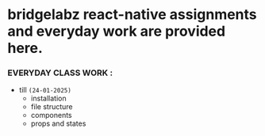 # bridgelabz react-native assignments and everyday work are provided here.

### EVERYDAY CLASS WORK :
- till `(24-01-2025)`
  - installation
  - file structure
  - components
  - props and states
